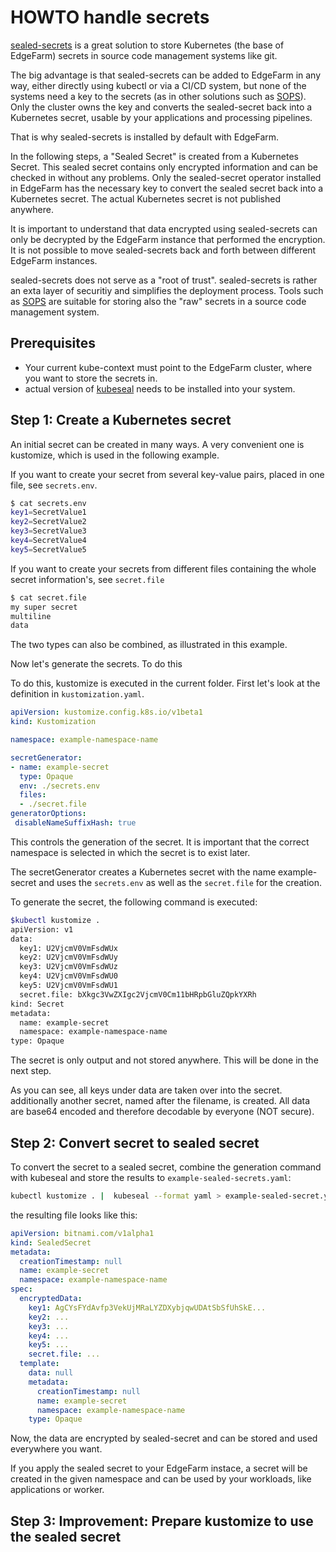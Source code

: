 # HOWTO handle secrets

[sealed-secrets](https://github.com/bitnami-labs/sealed-secrets) is a
great solution to store Kubernetes (the base of
EdgeFarm) secrets in source code management systems like git.

The big advantage is that sealed-secrets can be added to EdgeFarm in
any way, either directly using kubectl or via a CI/CD system, but none
of the systems need a key to the secrets (as in other solutions such as
[SOPS](https://github.com/mozilla/sops)).
Only the cluster owns the key and converts the sealed-secret back into
a Kubernetes secret, usable by your applications and processing pipelines.

That is why sealed-secrets is installed by default with EdgeFarm.

In the following steps, a "Sealed Secret" is created from a Kubernetes
Secret. This sealed secret contains only encrypted information and can be
checked in without any problems. Only the sealed-secret operator
installed in EdgeFarm has the necessary key to convert the sealed secret
back into a Kubernetes secret. The actual Kubernetes secret is not
published anywhere.

It is important to understand that data encrypted using sealed-secrets can
only be decrypted by the EdgeFarm instance that performed the encryption.
It is not possible to move sealed-secrets back and forth between different
EdgeFarm instances.

sealed-secrets does not serve as a "root of trust". sealed-secrets is
rather an exta layer of securitiy and simplifies the deployment process.
Tools such as [SOPS](https://github.com/mozilla/sops) are suitable for
storing also the "raw" secrets in a source code management system.

## Prerequisites

* Your current kube-context must point to the EdgeFarm cluster, where you
  want to store the secrets in.
* actual version of
  [kubeseal](https://github.com/bitnami-labs/sealed-secrets/releases)
  needs to be installed into your system.

## Step 1: Create a Kubernetes secret

An initial secret can be created in many ways. A very convenient one is
kustomize, which is used in the following example.

If you want to create your secret from several key-value pairs, placed in
one file, see `secrets.env`.

```bash
$ cat secrets.env
key1=SecretValue1
key2=SecretValue2
key3=SecretValue3
key4=SecretValue4
key5=SecretValue5
```

If you want to create your secrets from different files containing the
whole secret information's, see `secret.file`

```bash
$ cat secret.file
my super secret
multiline
data
```

The two types can also be combined, as illustrated in this example.

Now let's generate the secrets. To do this

To do this, kustomize is executed in the current folder.
First let's look at the definition in `kustomization.yaml`.

```yaml
apiVersion: kustomize.config.k8s.io/v1beta1
kind: Kustomization

namespace: example-namespace-name

secretGenerator:
- name: example-secret
  type: Opaque
  env: ./secrets.env
  files:
  - ./secret.file
generatorOptions:
 disableNameSuffixHash: true
```

This controls the generation of the secret. It is important that the
correct namespace is selected in which the secret is to exist later.

The secretGenerator creates a Kubernetes secret with the name
example-secret and uses the `secrets.env` as well as the `secret.file`
for the creation.

To generate the secret, the following command is executed:

```bash
$kubectl kustomize .
apiVersion: v1
data:
  key1: U2VjcmV0VmFsdWUx
  key2: U2VjcmV0VmFsdWUy
  key3: U2VjcmV0VmFsdWUz
  key4: U2VjcmV0VmFsdWU0
  key5: U2VjcmV0VmFsdWU1
  secret.file: bXkgc3VwZXIgc2VjcmV0Cm11bHRpbGluZQpkYXRh
kind: Secret
metadata:
  name: example-secret
  namespace: example-namespace-name
type: Opaque
```

The secret is only output and not stored anywhere.
This will be done in the next step.

As you can see, all keys under data are taken over into the secret.
additionally another secret, named after the filename, is created. All
data are base64 encoded and therefore decodable by everyone (NOT secure).

## Step 2: Convert secret to sealed secret

To convert the secret to a sealed secret, combine the generation command
with kubeseal and store the results to `example-sealed-secrets.yaml`:

```bash
kubectl kustomize . |  kubeseal --format yaml > example-sealed-secret.yaml
```

the resulting file looks like this:

```yaml
apiVersion: bitnami.com/v1alpha1
kind: SealedSecret
metadata:
  creationTimestamp: null
  name: example-secret
  namespace: example-namespace-name
spec:
  encryptedData:
    key1: AgCYsFYdAvfp3VekUjMRaLYZDXybjqwUDAtSbSfUhSkE...
    key2: ...
    key3: ...
    key4: ...
    key5: ...
    secret.file: ...
  template:
    data: null
    metadata:
      creationTimestamp: null
      name: example-secret
      namespace: example-namespace-name
    type: Opaque
```

Now, the data are encrypted by sealed-secret and can be stored and used
everywhere you want.

If you apply the sealed secret to your EdgeFarm instace, a secret will be
created in the given namespace and can be used by your workloads, like
applications or worker.

## Step 3: Improvement: Prepare kustomize to use the sealed secret
